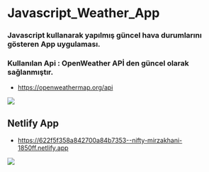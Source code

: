 #	Javascript_Weather_App

### Javascript kullanarak yapılmış güncel hava durumlarını gösteren App uygulaması.

### Kullanılan Api : OpenWeather APİ den güncel olarak sağlanmıştır.

* https://openweathermap.org/api

![](https://i.hizliresim.com/zlm5urr.PNG)

## Netlify App

- https://622f5f358a842700a84b7353--nifty-mirzakhani-1850ff.netlify.app



![](C:\Users\recep\AppData\Roaming\Typora\typora-user-images\image-20220314184059311.png)

